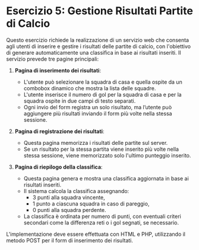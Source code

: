 # Esercizio 5: Gestione Risultati Partite di Calcio

Questo esercizio richiede la realizzazione di un servizio web che consenta agli utenti di inserire e gestire i risultati delle partite di calcio, con l'obiettivo di generare automaticamente una classifica in base ai risultati inseriti. Il servizio prevede tre pagine principali:

1. **Pagina di inserimento dei risultati**:
   - L'utente può selezionare la squadra di casa e quella ospite da un combobox dinamico che mostra la lista delle squadre.
   - L'utente inserisce il numero di gol per la squadra di casa e per la squadra ospite in due campi di testo separati.
   - Ogni invio del form registra un solo risultato, ma l’utente può aggiungere più risultati inviando il form più volte nella stessa sessione.

2. **Pagina di registrazione dei risultati**:
   - Questa pagina memorizza i risultati delle partite sul server.
   - Se un risultato per la stessa partita viene inserito più volte nella stessa sessione, viene memorizzato solo l'ultimo punteggio inserito.

3. **Pagina di riepilogo della classifica**:
   - Questa pagina genera e mostra una classifica aggiornata in base ai risultati inseriti.
   - Il sistema calcola la classifica assegnando:
     - 3 punti alla squadra vincente,
     - 1 punto a ciascuna squadra in caso di pareggio,
     - 0 punti alla squadra perdente.
   - La classifica è ordinata per numero di punti, con eventuali criteri secondari come la differenza reti o i gol segnati, se necessario.

L'implementazione deve essere effettuata con HTML e PHP, utilizzando il metodo POST per il form di inserimento dei risultati.